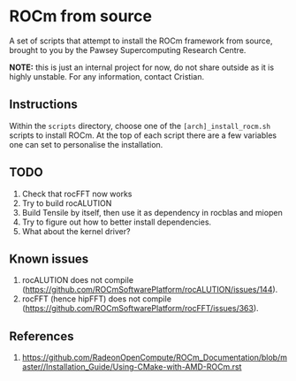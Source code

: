 # ROCm from source

A set of scripts that attempt to install the ROCm framework from source, brought to you by the Pawsey Supercomputing Research Centre.

**NOTE:** this is just an internal project for now, do not share outside as it is highly unstable. For any information, contact Cristian.

## Instructions

Within the `scripts` directory, choose one of the `[arch]_install_rocm.sh` scripts to install ROCm. At the top of each script
there are a few variables one can set to personalise the installation.

## TODO

1. Check that rocFFT now works
2. Try to build rocALUTION
3. Build Tensile by itself, then use it as dependency in rocblas and miopen
4. Try to figure out how to better install dependencies.
5. What about the kernel driver?

## Known issues

1. rocALUTION does not compile (https://github.com/ROCmSoftwarePlatform/rocALUTION/issues/144).
2. rocFFT (hence hipFFT) does not compile (https://github.com/ROCmSoftwarePlatform/rocFFT/issues/363).

## References

1. https://github.com/RadeonOpenCompute/ROCm_Documentation/blob/master//Installation_Guide/Using-CMake-with-AMD-ROCm.rst 